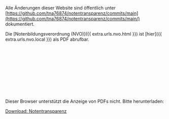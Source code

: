 Alle Änderungen dieser Website sind öffentlich unter [https://github.com/tna76874/notentransparenz/commits/main](https://github.com/tna76874/notentransparenz/commits/main/) dokumentiert.

Die [Notenbildungsverordnung (NVO)]({{ extra.urls.nvo.html }}) ist [hier]({{ extra.urls.nvo.local }}) als PDF abrufbar.

<object data="{{ extra.urls.docfile }}" type="application/pdf" width="700px" height="700px">
    <embed src="{{ extra.urls.docfile }}">
        <p>Dieser Browser unterstützt die Anzeige von PDFs nicht. Bitte herunterladen:<br>
        </p>   
    </embed>
</object>

<p><a href="{{ extra.urls.docfile }}">Download: Notentransparenz</a></p> 